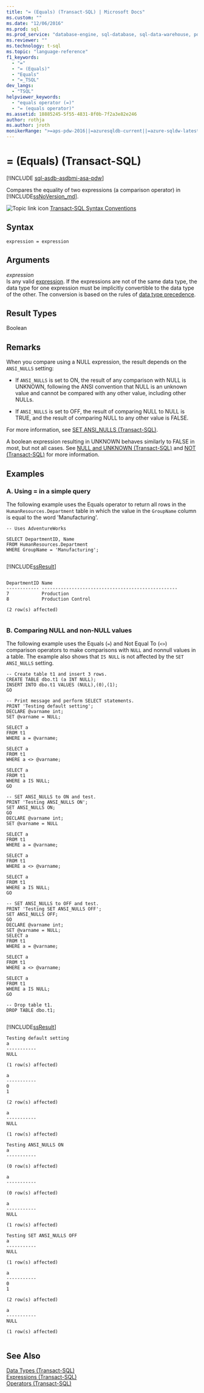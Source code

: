 ```yaml
---
title: "= (Equals) (Transact-SQL) | Microsoft Docs"
ms.custom: ""
ms.date: "12/06/2016"
ms.prod: sql
ms.prod_service: "database-engine, sql-database, sql-data-warehouse, pdw"
ms.reviewer: ""
ms.technology: t-sql
ms.topic: "language-reference"
f1_keywords: 
  - "="
  - "= (Equals)"
  - "Equals"
  - "=_TSQL"
dev_langs: 
  - "TSQL"
helpviewer_keywords: 
  - "equals operator (=)"
  - "= (equals operator)"
ms.assetid: 18885245-5f55-4831-8f0b-7f2a3e82e246
author: rothja
ms.author: jroth
monikerRange: ">=aps-pdw-2016||=azuresqldb-current||=azure-sqldw-latest||>=sql-server-2016||=sqlallproducts-allversions||>=sql-server-linux-2017||=azuresqldb-mi-current"
---
```

# = (Equals) (Transact-SQL)
[!INCLUDE [sql-asdb-asdbmi-asa-pdw](../../includes/applies-to-version/sql-asdb-asdbmi-asa-pdw.md)]

  Compares the equality of two expressions (a comparison operator) in [!INCLUDE[ssNoVersion_md](../../includes/ssnoversion-md.md)].  
  
 ![Topic link icon](../../database-engine/configure-windows/media/topic-link.gif "Topic link icon") [Transact-SQL Syntax Conventions](../../t-sql/language-elements/transact-sql-syntax-conventions-transact-sql.md)  
  
## Syntax  
  
```  
expression = expression  
```  
  
## Arguments  
 *expression*  
 Is any valid [expression](../../t-sql/language-elements/expressions-transact-sql.md). If the expressions are not of the same data type, the data type for one expression must be implicitly convertible to the data type of the other. The conversion is based on the rules of [data type precedence](../../t-sql/data-types/data-type-precedence-transact-sql.md).  
  
## Result Types  
 Boolean  
  
## Remarks  
 When you compare using a NULL expression, the result depends on the `ANSI_NULLS` setting:  
  
-   If `ANSI_NULLS` is set to ON, the result of any comparison with NULL is UNKNOWN, following the ANSI convention that NULL is an unknown value and cannot be compared with any other value, including other NULLs.  
  
-   If `ANSI_NULLS` is set to OFF, the result of comparing NULL to NULL is TRUE, and the result of comparing NULL to any other value is FALSE.  

For more information, see [SET ANSI_NULLS &#40;Transact-SQL&#41;](../../t-sql/statements/set-ansi-nulls-transact-sql.md).
  
 A boolean expression resulting in UNKNOWN behaves similarly to FALSE in most, but not all cases. See [NULL and UNKNOWN &#40;Transact-SQL&#41;](../../t-sql/language-elements/null-and-unknown-transact-sql.md) and [NOT &#40;Transact-SQL&#41;](../../t-sql/language-elements/not-transact-sql.md) for more information.  
  
  
## Examples  
  
### A. Using = in a simple query  
 The following example uses the Equals operator to return all rows in the `HumanResources.Department` table in which the value in the `GroupName` column is equal to the word 'Manufacturing'.  
  
```  
-- Uses AdventureWorks  
  
SELECT DepartmentID, Name  
FROM HumanResources.Department  
WHERE GroupName = 'Manufacturing';  
  
```  
  
 [!INCLUDE[ssResult](../../includes/ssresult-md.md)]  
  
```  
  
DepartmentID Name  
------------ --------------------------------------------------  
7            Production  
8            Production Control  
  
(2 row(s) affected)  
  
```  
  
### B. Comparing NULL and non-NULL values  
 The following example uses the Equals (`=`) and Not Equal To (`<>`) comparison operators to make comparisons with `NULL` and nonnull values in a table. The example also shows that `IS NULL` is not affected by the `SET ANSI_NULLS` setting.  
  
```  
-- Create table t1 and insert 3 rows.  
CREATE TABLE dbo.t1 (a INT NULL);  
INSERT INTO dbo.t1 VALUES (NULL),(0),(1);  
GO  
  
-- Print message and perform SELECT statements.  
PRINT 'Testing default setting';  
DECLARE @varname int;   
SET @varname = NULL;  
  
SELECT a  
FROM t1   
WHERE a = @varname;  
  
SELECT a   
FROM t1   
WHERE a <> @varname;  
  
SELECT a   
FROM t1   
WHERE a IS NULL;  
GO  
  
-- SET ANSI_NULLS to ON and test.  
PRINT 'Testing ANSI_NULLS ON';  
SET ANSI_NULLS ON;  
GO  
DECLARE @varname int;  
SET @varname = NULL  
  
SELECT a   
FROM t1   
WHERE a = @varname;  
  
SELECT a   
FROM t1   
WHERE a <> @varname;  
  
SELECT a   
FROM t1   
WHERE a IS NULL;  
GO  
  
-- SET ANSI_NULLS to OFF and test.  
PRINT 'Testing SET ANSI_NULLS OFF';  
SET ANSI_NULLS OFF;  
GO  
DECLARE @varname int;  
SET @varname = NULL;  
SELECT a   
FROM t1   
WHERE a = @varname;  
  
SELECT a   
FROM t1   
WHERE a <> @varname;  
  
SELECT a   
FROM t1   
WHERE a IS NULL;  
GO  
  
-- Drop table t1.  
DROP TABLE dbo.t1;  
  
```  
  
 [!INCLUDE[ssResult](../../includes/ssresult-md.md)]  
  
```  
Testing default setting  
a  
-----------  
NULL  
  
(1 row(s) affected)  
  
a  
-----------  
0  
1  
  
(2 row(s) affected)  
  
a  
-----------  
NULL  
  
(1 row(s) affected)  
  
Testing ANSI_NULLS ON  
a  
-----------  
  
(0 row(s) affected)  
  
a  
-----------  
  
(0 row(s) affected)  
  
a  
-----------  
NULL  
  
(1 row(s) affected)  
  
Testing SET ANSI_NULLS OFF  
a  
-----------  
NULL  
  
(1 row(s) affected)  
  
a  
-----------  
0  
1  
  
(2 row(s) affected)  
  
a  
-----------  
NULL  
  
(1 row(s) affected)  
  
```  
  
## See Also  
 [Data Types &#40;Transact-SQL&#41;](../../t-sql/data-types/data-types-transact-sql.md)   
 [Expressions &#40;Transact-SQL&#41;](../../t-sql/language-elements/expressions-transact-sql.md)   
 [Operators &#40;Transact-SQL&#41;](../../t-sql/language-elements/operators-transact-sql.md)  
  
  
